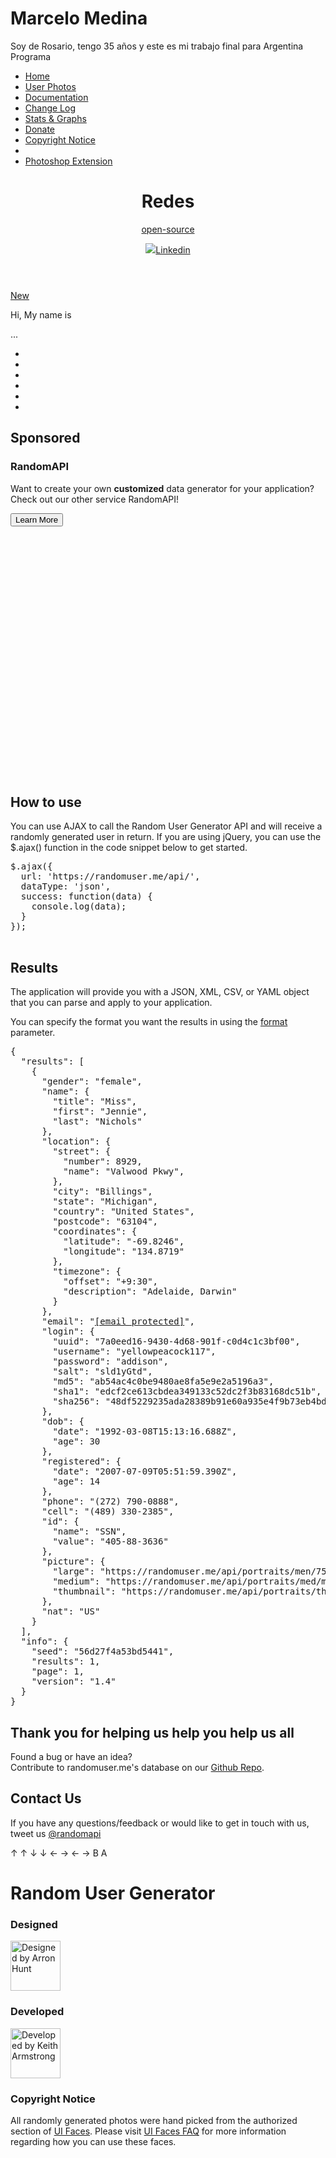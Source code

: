 # Marcelo Medina
<html lang="es">
  Soy de Rosario, tengo 35 años y este es mi trabajo final para Argentina Programa
  </title><meta charset='utf-8'><meta name="description" content="Soy de Rosario, tengo 35 años y este es mi trabajo final para Argentina Programa"><meta name="apple-mobile-web-app-capable" content="yes"><meta name="viewport" content="width=device-width, initial-scale=1.0, user-scalable=no"><link rel="stylesheet" type="text/css" href="dist/style.css"><script src="dist/all.js" type="4d86592fe0d78198f6a0bfb1-text/javascript"></script></head><body class=""><div id="navbar" class=""><div class="nav_toggle"><div class="icon"><div></div><div></div><div></div></div></div><ul><li><a href="index">Home</a></li><li><a href="photos">User Photos</a></li><li><a href="documentation">Documentation</a></li><li><a href="changelog">Change Log</a></li><li><a href="stats">Stats &amp; Graphs</a></li><li><a href="donate">Donate</a></li><li><a href="copyright">Copyright Notice</a></li><li class="blank"></li><li><a href="photoshop">Photoshop Extension</a></li></ul></div><header><h1>Redes</h1><p> <a id="- Linkedin" href="https://www.linkedin.com/in/marcelo-medina-962a9b69/?originalSubdomain=ar%22">open-source</a> </p><a href="https://twitter.com/randomapi" class="twitter"><img src="img/twitter.png">Linkedin</a></header><div class="frame card_offset"><div class="card"><div class="details"><div class="user_photo horizontal_center" id="user_photo"><a href="javascript:getNewUser();" class="refresh">New</a><img src=""></div><p id="user_title">Hi, My name is</p><p id="user_value">...</p></div><ul class="values_list horizontal_center" id="values_list"><li data-title="Hi, My name is" data-value="..." data-label="name" class="active"></li><li data-title="My email address is" data-value="..." data-label="email" data-caps="false"></li><li data-title="My birthday is" data-value="..." data-label="birthday"></li><li data-title="My address is" data-value="..." data-label="location"></li><li data-title="My phone number is" data-value="..." data-label="phone"></li><li data-title="My password is" data-value="..." data-label="pass" data-caps="false"></li></ul></div><section class="sponsor"><h2>Sponsored</h2><h3>RandomAPI</h3><p>Want to create your own <b>customized</b> data generator for your application?<br>Check out our other service RandomAPI!</p><button id="learnmore" class="button" onClick="if (!window.__cfRLUnblockHandlers) return false; window.open('https://randomapi.com');" data-cf-modified-4d86592fe0d78198f6a0bfb1-="">Learn More</button></section><section class="advertisement"><script async src="//pagead2.googlesyndication.com/pagead/js/adsbygoogle.js" type="4d86592fe0d78198f6a0bfb1-text/javascript"></script><ins class="adsbygoogle" style="display:inline-block;width:230px;height:200px" data-ad-client="ca-pub-2036801804961954" data-ad-slot="7646598623"></ins><script type="4d86592fe0d78198f6a0bfb1-text/javascript">(adsbygoogle = window.adsbygoogle || []).push({});</script><ins class="adsbygoogle" style="display:inline-block;width:230px;height:200px;margin:0 16px;" data-ad-client="ca-pub-2036801804961954" data-ad-slot="7646598623"></ins><script type="4d86592fe0d78198f6a0bfb1-text/javascript">(adsbygoogle = window.adsbygoogle || []).push({});</script><ins class="adsbygoogle" style="display:inline-block;width:230px;height:200px" data-ad-client="ca-pub-2036801804961954" data-ad-slot="7646598623"></ins><script type="4d86592fe0d78198f6a0bfb1-text/javascript">(adsbygoogle = window.adsbygoogle || []).push({});</script></section><section><h2>How to use</h2><p>You can use AJAX to call the Random User Generator API and will receive a randomly generated user in return. If you are using jQuery, you can use the $.ajax() function in the code snippet below to get started.</p><pre>$.ajax({
  url: '<span>https://randomuser.me/api/</span>',
  dataType: '<span>json</span>',
  success: function(<span>data</span>) {
    console.log(<span>data</span>);
  }
});
      </pre></section><section><h2>Results</h2><p>The application will provide you with a JSON, XML, CSV, or YAML object that you can parse and apply to your application.</p><p>You can specify the format you want the results in using the <a href="documentation#format">format</a> parameter.</p><pre>{
  "results": [
    {
      "gender": "<span>female</span>",
      "name": {
        "title": "<span>Miss</span>",
        "first": "<span>Jennie</span>",
        "last": "<span>Nichols</span>"
      },
      "location": {
        "street": {
          "number": <span>8929</span>,
          "name": "<span>Valwood Pkwy</span>",
        },
        "city": "<span>Billings</span>",
        "state": "<span>Michigan</span>",
        "country": "<span>United States</span>",
        "postcode": "<span>63104</span>",
        "coordinates": {
          "latitude": "<span>-69.8246</span>",
          "longitude": "<span>134.8719</span>"
        },
        "timezone": {
          "offset": "<span>+9:30</span>",
          "description": "<span>Adelaide, Darwin</span>"
        }
      },
      "email": "<span><a href="/cdn-cgi/l/email-protection" class="__cf_email__" data-cfemail="2a404f4444434f04444349424546596a4f524b475a464f04494547">[email&#160;protected]</a></span>",
      "login": {
        "uuid": "<span>7a0eed16-9430-4d68-901f-c0d4c1c3bf00</span>",
        "username": "<span>yellowpeacock117</span>",
        "password": "<span>addison</span>",
        "salt": "<span>sld1yGtd</span>",
        "md5": "<span>ab54ac4c0be9480ae8fa5e9e2a5196a3</span>",
        "sha1": "<span>edcf2ce613cbdea349133c52dc2f3b83168dc51b</span>",
        "sha256": "<span>48df5229235ada28389b91e60a935e4f9b73eb4bdb855ef9258a1751f10bdc5d</span>"
      },
      "dob": {
        "date": "<span>1992-03-08T15:13:16.688Z</span>",
        "age": <span>30</span>
      },
      "registered": {
        "date": "<span>2007-07-09T05:51:59.390Z</span>",
        "age": <span>14</span>
      },
      "phone": "<span>(272) 790-0888</span>",
      "cell": "<span>(489) 330-2385</span>",
      "id": {
        "name": "<span>SSN</span>",
        "value": "<span>405-88-3636</span>"
      },
      "picture": {
        "large": "<span>https://randomuser.me/api/portraits/men/75.jpg</span>",
        "medium": "<span>https://randomuser.me/api/portraits/med/men/75.jpg</span>",
        "thumbnail": "<span>https://randomuser.me/api/portraits/thumb/men/75.jpg</span>"
      },
      "nat": "<span>US</span>"
    }
  ],
  "info": {
    "seed": "<span>56d27f4a53bd5441</span>",
    "results": <span>1</span>,
    "page": <span>1</span>,
    "version": "<span>1.4</span>"
  }
}
</pre></section><section><h2>Thank you for helping us help you help us all</h2><p>Found a bug or have an idea?<br>Contribute to randomuser.me's database on our <a href="https://github.com/RandomAPI/Randomuser.me-Node">Github Repo</a>.</p><h2>Contact Us</h2><p>If you have any questions/feedback or would like to get in touch with us, tweet us <a href="https://twitter.com/randomapi">@randomapi</a></p></section><section class="cheat"><p>&uarr; &uarr; &darr; &darr; &larr; &rarr; &larr; &rarr; B A</p></section></div><footer><div class="frame"><h1>Random User Generator</h1><div class="block"><div class="builder"><h3>Designed</h3><a href="https://twitter.com/arronhunt"><img src="img/creator_arron.png" width="80px" alt="Designed by Arron Hunt" title="Designed by Arron Hunt" /></a></div><div class="builder"><h3>Developed</h3><a href="https://twitter.com/solewolf1993"><img src="img/creator_keith.png" width="80px" alt="Developed by Keith Armstrong" title="Developed by Keith Armstrong" /></a></div></div><div class="block"><h3>Copyright Notice</h3><p>All randomly generated photos were hand picked from the authorized section of <a href="http://uifaces.com">UI Faces</a>. Please visit <a href="https://web.archive.org/web/20160811185628/http://uifaces.com/faq">UI Faces FAQ</a> for more information regarding how you can use these faces.<br><br></div></div></footer><script data-cfasync="false" src="/cdn-cgi/scripts/5c5dd728/cloudflare-static/email-decode.min.js"></script><script type="4d86592fe0d78198f6a0bfb1-text/javascript">(function(i,s,o,g,r,a,m){i['GoogleAnalyticsObject']=r;i[r]=i[r]||function(){(i[r].q=i[r].q||[]).push(arguments)},i[r].l=1*new Date();a=s.createElement(o),m=s.getElementsByTagName(o)[0];a.async=1;a.src=g;m.parentNode.insertBefore(a,m)})(window,document,'script','//www.google-analytics.com/analytics.js','ga');ga('create', 'UA-42942064-1', 'randomuser.me');ga('send', 'pageview');</script><script src="/cdn-cgi/scripts/7d0fa10a/cloudflare-static/rocket-loader.min.js" data-cf-settings="4d86592fe0d78198f6a0bfb1-|49" defer=""></script></body></html>
